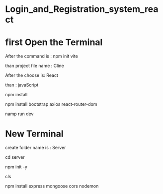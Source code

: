 # Login_and_Registration_system_react

# first Open the Terminal

After the command is : npm init vite

than project file name : Cline

After the choose is: React

than : javaScript

npm install 

npm install bootstrap axios react-router-dom

namp run dev

# New Terminal

create folder name is : Server

cd server

npm init -y

cls

npm install express mongoose cors nodemon 

